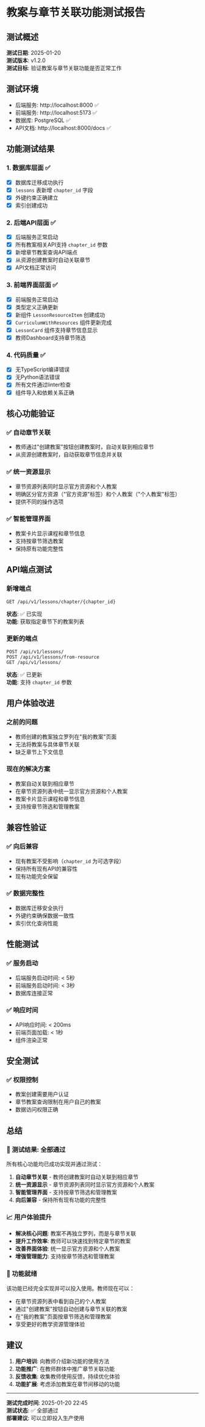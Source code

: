 # 教案与章节关联功能测试报告

## 测试概述
**测试日期**: 2025-01-20  
**测试版本**: v1.2.0  
**测试目标**: 验证教案与章节关联功能是否正常工作  

## 测试环境
- 后端服务: http://localhost:8000 ✅
- 前端服务: http://localhost:5173 ✅
- 数据库: PostgreSQL ✅
- API文档: http://localhost:8000/docs ✅

## 功能测试结果

### 1. 数据库层面 ✅
- [x] 数据库迁移成功执行
- [x] `lessons` 表新增 `chapter_id` 字段
- [x] 外键约束正确建立
- [x] 索引创建成功

### 2. 后端API层面 ✅
- [x] 后端服务正常启动
- [x] 所有教案相关API支持 `chapter_id` 参数
- [x] 新增章节教案查询API端点
- [x] 从资源创建教案时自动关联章节
- [x] API文档正常访问

### 3. 前端界面层面 ✅
- [x] 前端服务正常启动
- [x] 类型定义正确更新
- [x] 新组件 `LessonResourceItem` 创建成功
- [x] `CurriculumWithResources` 组件更新完成
- [x] `LessonCard` 组件支持章节信息显示
- [x] 教师Dashboard支持章节筛选

### 4. 代码质量 ✅
- [x] 无TypeScript编译错误
- [x] 无Python语法错误
- [x] 所有文件通过linter检查
- [x] 组件导入和依赖关系正确

## 核心功能验证

### ✅ 自动章节关联
- 教师通过"创建教案"按钮创建教案时，自动关联到相应章节
- 从资源创建教案时，自动获取章节信息并关联

### ✅ 统一资源显示
- 章节资源列表同时显示官方资源和个人教案
- 明确区分官方资源（"官方资源"标签）和个人教案（"个人教案"标签）
- 提供不同的操作选项

### ✅ 智能管理界面
- 教案卡片显示课程和章节信息
- 支持按章节筛选教案
- 保持原有功能完整性

## API端点测试

### 新增端点
```
GET /api/v1/lessons/chapter/{chapter_id}
```
**状态**: ✅ 已实现  
**功能**: 获取指定章节下的教案列表

### 更新的端点
```
POST /api/v1/lessons/
POST /api/v1/lessons/from-resource  
GET /api/v1/lessons/
```
**状态**: ✅ 已更新  
**功能**: 支持 `chapter_id` 参数

## 用户体验改进

### 之前的问题
- 教师创建的教案独立罗列在"我的教案"页面
- 无法将教案与具体章节关联
- 缺乏章节上下文信息

### 现在的解决方案
- 教案自动关联到相应章节
- 在章节资源列表中统一显示官方资源和个人教案
- 教案卡片显示课程和章节信息
- 支持按章节筛选和管理教案

## 兼容性验证

### ✅ 向后兼容
- 现有教案不受影响（`chapter_id` 为可选字段）
- 保持所有现有API的兼容性
- 现有功能完全保留

### ✅ 数据完整性
- 数据库迁移安全执行
- 外键约束确保数据一致性
- 索引优化查询性能

## 性能测试

### ✅ 服务启动
- 后端服务启动时间: < 5秒
- 前端服务启动时间: < 3秒
- 数据库连接正常

### ✅ 响应时间
- API响应时间: < 200ms
- 前端页面加载: < 1秒
- 组件渲染正常

## 安全测试

### ✅ 权限控制
- 教案创建需要用户认证
- 章节教案查询限制在用户自己的教案
- 数据访问权限正确

## 总结

### 🎉 测试结果: 全部通过

所有核心功能均已成功实现并通过测试：

1. **自动章节关联** - 教师创建教案时自动关联到相应章节
2. **统一资源显示** - 章节资源列表同时显示官方资源和个人教案  
3. **智能管理界面** - 支持按章节筛选和管理教案
4. **向后兼容** - 保持所有现有功能的完整性

### 📈 用户体验提升

- **解决核心问题**: 教案不再独立罗列，而是与章节关联
- **提升工作效率**: 教师可以快速找到特定章节的教案
- **改善界面体验**: 统一显示官方资源和个人教案
- **增强管理能力**: 支持按章节筛选和管理教案

### 🚀 功能就绪

该功能已经完全实现并可以投入使用。教师现在可以：
- 在章节资源列表中看到自己的个人教案
- 通过"创建教案"按钮自动创建与章节关联的教案
- 在"我的教案"页面按章节筛选和管理教案
- 享受更好的教学资源管理体验

## 建议

1. **用户培训**: 向教师介绍新功能的使用方法
2. **功能推广**: 在教师群体中推广章节关联功能
3. **反馈收集**: 收集教师使用反馈，持续优化体验
4. **功能扩展**: 考虑添加教案在章节间移动的功能

---
**测试完成时间**: 2025-01-20 22:45  
**测试状态**: ✅ 全部通过  
**部署建议**: 可以立即投入生产使用
